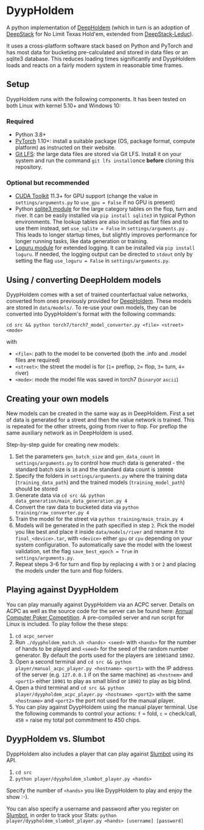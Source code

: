 # DyypHoldem

A python implementation of [DeepHoldem](https://github.com/happypepper/DeepHoldem) (which in turn is an adoption of [DeepStack](https://www.deepstack.ai/s/DeepStack.pdf) for No Limit Texas Hold'em, extended from [DeepStack-Leduc](https://github.com/lifrordi/DeepStack-Leduc)).

It uses a cross-platform software stack based on Python and PyTorch and has most data for bucketing pre-calculated and stored in data files or an sqlite3 database. This reduces loading times significantly and DyypHoldem loads and reacts on a fairly modern system in reasonable time frames.



## Setup

DyypHoldem runs with the following components. It has been tested on both Linux with kernel 5.10+ and Windows 10:

### Required

- Python 3.8+
- [PyTorch](https://pytorch.org/) 1.10+: install a suitable package (OS, package format, compute platform) as instructed on their website.
- [Git LFS](https://git-lfs.github.com/): the large data files are stored via Git LFS. Install it on your system and run the command `git lfs install`once **before** cloning this repository.

### Optional but recommended

- [CUDA Toolkit](https://developer.nvidia.com/cuda-downloads) 11.3+ for GPU support (change the value in `settings/arguments.py` to `use_gpu = False` if no GPU is present)
- Python [sqlite3 module](https://docs.python.org/3/library/sqlite3.html) for the large category tables on the flop, turn and river. It can be easily installed via `pip install sqlite3` in typical Python environments. The lookup tables are also included as flat files and to use them instead, set `use_sqlite = False` in `settings/arguments.py` . This leads to longer startup times, but slightly improves performance for longer running tasks, like data generation or training.
- [Loguru module](https://github.com/Delgan/loguru) for extended logging. It can be installed via `pip install loguru`. If needed, the logging output can be directed to `stdout` only by setting the flag `use_loguru = False` in `settings/arguments.py`.



## Using / converting DeepHoldem models

DyypHoldem comes with a set of trained counterfactual value networks, converted from ones previously provided for [DeepHoldem](https://github.com/happypepper/DeepHoldem/issues/28#issuecomment-689021950). These models are stored in `data/models/`. To re-use your own models, they can be converted into DyypHoldem's format with the following commands:

```shell
cd src && python torch7/torch7_model_converter.py <file> <street> <mode>
```

with

- `<file>`: path to the model to be converted (both the .info and .model files are required)
- `<street>`: the street the model is for (`1`= preflop, `2`= flop, `3`= turn, `4`= river)
- `<mode>`: mode the model file was saved in torch7 (`binary`or `ascii`)



## Creating your own models

New models can be created in the same way as in DeepHoldem. First a set of data is generated for a street and then the value network is trained. This is repeated for the other streets, going from river to flop. For preflop the same auxiliary network as in DeepHoldem is used.

Step-by-step guide for creating new models:

1. Set the parameters `gen_batch_size` and `gen_data_count` in `settings/arguments.py` to control how much data is generated - the standard batch size is `10` and the standard data count is `100000`
1. Specify the folders in `settings/arguments.py` where the training data (`training_data_path`) and the trained models (`training_model_path`) should be stored
1. Generate data via `cd src && python data_generation/main_data_generation.py 4`
2. Convert the raw data to bucketed data via `python training/raw_converter.py 4`
5. Train the model for the street via `python training/main_train.py 4`
6. Models will be generated in the path specified in step `2`. Pick the model you like best and place it inside
   `data/models/river` and rename it to `final_<device>.tar`, with `<device>` either `gpu` or `cpu` depending on your system configuration. To automatically save the model with the lowest validation, set the flag `save_best_epoch = True` in `settings/arguments.py`.
7. Repeat steps 3-6 for turn and flop by replacing `4` with `3` or `2` and placing the models under the turn and flop folders.



## Playing against DyypHoldem

You can play manually against DyypHoldem via an ACPC server. Details on ACPC as well as the source code for the server can be found here: [Annual Computer Poker Competition](http://www.computerpokercompetition.org/). A pre-compiled server and run script for Linux is included. To play follow the these steps:

1. `cd acpc_server`
2. Run `./dyypholdem_match.sh <hands> <seed>` with `<hands>` for the number of hands to be played and `<seed>` for the seed of the random number generator. By default the ports used for the players are `18901`and `18902`.
3. Open a second terminal and `cd src && python player/manual_acpc_player.py <hostname> <port1>` with the IP address of the server (e.g. `127.0.0.1` if on the same machine) as `<hostnem>` and `<port1>` either `18901` to play as small blind  or `18902` to play as big blind.
4. Open a third terminal and `cd src && python player/dyypholdem_acpc_player.py <hostname> <port2>` with the same `<hostname>` and `<port2>` the port not used for the manual player.
5. You can play against DyypHoldem using the manual player terminal. Use the following commands to control your actions: `f` = fold, `c` = check/call, `450` = raise my total pot commitment to 450 chips.



## DyypHoldem vs. Slumbot

DyppHoldem also includes a player that can play against [Slumbot](https://www.slumbot.com/) using its API.

1. `cd src`
2. `python player/dyypholdem_slumbot_player.py <hands>`

Specify the number of `<hands>` you like DyypHoldem to play and enjoy the show :-).

You can also specify a username and password after you register on [Slumbot](https://www.slumbot.com/), in order to track your Stats: `python player/dyypholdem_slumbot_player.py <hands> [username] [password]`

